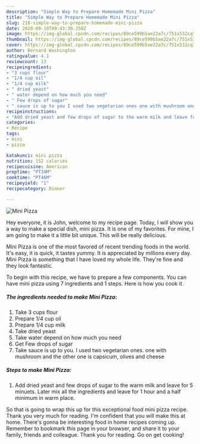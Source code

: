 ```yaml
---
description: "Simple Way to Prepare Homemade Mini Pizza"
title: "Simple Way to Prepare Homemade Mini Pizza"
slug: 218-simple-way-to-prepare-homemade-mini-pizza
date: 2020-09-10T09:43:30.258Z
image: https://img-global.cpcdn.com/recipes/89ce599b5ae22a7c/751x532cq70/mini-pizza-recipe-main-photo.jpg
thumbnail: https://img-global.cpcdn.com/recipes/89ce599b5ae22a7c/751x532cq70/mini-pizza-recipe-main-photo.jpg
cover: https://img-global.cpcdn.com/recipes/89ce599b5ae22a7c/751x532cq70/mini-pizza-recipe-main-photo.jpg
author: Bernard Washington
ratingvalue: 4.1
reviewcount: 13
recipeingredient:
- "3 cups flour"
- "1/4 cup oil"
- "1/4 cup milk"
- " dried yeast"
- " water depend on how much you need"
- " Few drops of sugar"
- " sauce is up to you I used two vegetarian ones one with mushroom and the other one is capsicum olives and cheese"
recipeinstructions:
- "Add dried yeast and few drops of sugar to the warm milk and leave for 5 minuets. Later mix all the ingredients and leave for 1 hour and a half minimum in warm place."
categories:
- Recipe
tags:
- mini
- pizza

katakunci: mini pizza 
nutrition: 152 calories
recipecuisine: American
preptime: "PT34M"
cooktime: "PT46M"
recipeyield: "1"
recipecategory: Dinner

---
```



![Mini Pizza](https://img-global.cpcdn.com/recipes/89ce599b5ae22a7c/751x532cq70/mini-pizza-recipe-main-photo.jpg)

Hey everyone, it is John, welcome to my recipe page. Today, I will show you a way to make a special dish, mini pizza. It is one of my favorites. For mine, I am going to make it a little bit unique. This will be really delicious.

Mini Pizza is one of the most favored of recent trending foods in the world. It's easy, it is quick, it tastes yummy. It is appreciated by millions every day. Mini Pizza is something that I have loved my whole life. They're fine and they look fantastic.




To begin with this recipe, we have to prepare a few components. You can have mini pizza using 7 ingredients and 1 steps. Here is how you cook it.

<!--inarticleads1-->

##### The ingredients needed to make Mini Pizza:

1. Take 3 cups flour
1. Prepare 1/4 cup oil
1. Prepare 1/4 cup milk
1. Take  dried yeast
1. Take  water depend on how much you need
1. Get  Few drops of sugar
1. Take  sauce is up to you. I used two vegetarian ones. one with mushroom and the other one is capsicum, olives and cheese




<!--inarticleads2-->

##### Steps to make Mini Pizza:

1. Add dried yeast and few drops of sugar to the warm milk and leave for 5 minuets. Later mix all the ingredients and leave for 1 hour and a half minimum in warm place.




So that is going to wrap this up for this exceptional food mini pizza recipe. Thank you very much for reading. I'm confident that you will make this at home. There's gonna be interesting food in home recipes coming up. Remember to bookmark this page in your browser, and share it to your family, friends and colleague. Thank you for reading. Go on get cooking!
